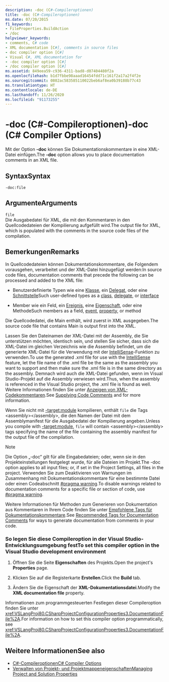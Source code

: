 ```yaml
---
description: -doc (C#-Compileroptionen)
title: -doc (C#-Compileroptionen)
ms.date: 07/20/2015
f1_keywords:
- FileProperties.BuildAction
- /doc
helpviewer_keywords:
- comments, C# code
- XML documentation [C#], comments in source files
- doc compiler option [C#]
- Visual C#, XML documentation for
- -doc compiler option [C#]
- /doc compiler option [C#]
ms.assetid: 849eea59-c936-4311-bad8-d07404480f2a
ms.openlocfilehash: b1d7fbbe98aaad16454fdd71c161f2a17a2f4f2e
ms.sourcegitcommit: 0802ac583585110022beb6af8ea0b39188b77c43
ms.translationtype: HT
ms.contentlocale: de-DE
ms.lasthandoff: 11/26/2020
ms.locfileid: "91173255"
---
```

# <a name="-doc-c-compiler-options"></a><span data-ttu-id="7c6f1-103">-doc (C#-Compileroptionen)</span><span class="sxs-lookup"><span data-stu-id="7c6f1-103">-doc (C# Compiler Options)</span></span>

<span data-ttu-id="7c6f1-104">Mit der Option **-doc** können Sie Dokumentationskommentare in eine XML-Datei einfügen.</span><span class="sxs-lookup"><span data-stu-id="7c6f1-104">The **-doc** option allows you to place documentation comments in an XML file.</span></span>  
  
## <a name="syntax"></a><span data-ttu-id="7c6f1-105">Syntax</span><span class="sxs-lookup"><span data-stu-id="7c6f1-105">Syntax</span></span>  
  
```console  
-doc:file  
```  
  
## <a name="arguments"></a><span data-ttu-id="7c6f1-106">Argumente</span><span class="sxs-lookup"><span data-stu-id="7c6f1-106">Arguments</span></span>  

 `file`  
 <span data-ttu-id="7c6f1-107">Die Ausgabedatei für XML, die mit den Kommentaren in den Quellcodedateien der Kompilierung aufgefüllt wird.</span><span class="sxs-lookup"><span data-stu-id="7c6f1-107">The output file for XML, which is populated with the comments in the source code files of the compilation.</span></span>  
  
## <a name="remarks"></a><span data-ttu-id="7c6f1-108">Bemerkungen</span><span class="sxs-lookup"><span data-stu-id="7c6f1-108">Remarks</span></span>  

 <span data-ttu-id="7c6f1-109">In Quellcodedateien können Dokumentationskommentare, die Folgendem vorausgehen, verarbeitet und der XML-Datei hinzugefügt werden:</span><span class="sxs-lookup"><span data-stu-id="7c6f1-109">In source code files, documentation comments that precede the following can be processed and added to the XML file:</span></span>  
  
- <span data-ttu-id="7c6f1-110">Benutzerdefinierte Typen wie eine [Klasse](../keywords/class.md), ein [Delegat](../builtin-types/reference-types.md#the-delegate-type), oder eine [Schnittstelle](../keywords/interface.md)</span><span class="sxs-lookup"><span data-stu-id="7c6f1-110">Such user-defined types as a [class](../keywords/class.md), [delegate](../builtin-types/reference-types.md#the-delegate-type), or [interface](../keywords/interface.md)</span></span>  
  
- <span data-ttu-id="7c6f1-111">Member wie ein Feld, ein [Ereignis](../keywords/event.md), eine [Eigenschaft](../../programming-guide/classes-and-structs/using-properties.md), oder eine Methode</span><span class="sxs-lookup"><span data-stu-id="7c6f1-111">Such members as a field, [event](../keywords/event.md), [property](../../programming-guide/classes-and-structs/using-properties.md), or method</span></span>  
  
 <span data-ttu-id="7c6f1-112">Die Quellcodedatei, die Main enthält, wird zuerst in XML ausgegeben.</span><span class="sxs-lookup"><span data-stu-id="7c6f1-112">The source code file that contains Main is output first into the XML.</span></span>  
  
 <span data-ttu-id="7c6f1-113">Lassen Sie den Dateinamen der XML-Datei mit der Assembly, die Sie unterstützen möchten, identisch sein, und stellen Sie sicher, dass sich die XML-Datei im gleichen Verzeichnis wie die Assembly befindet, um die generierte XML-Datei für die Verwendung mit der [IntelliSense](/visualstudio/ide/using-intellisense)-Funktion zu verwenden.</span><span class="sxs-lookup"><span data-stu-id="7c6f1-113">To use the generated .xml file for use with the [IntelliSense](/visualstudio/ide/using-intellisense) feature, let the file name of the .xml file be the same as the assembly you want to support and then make sure the .xml file is in the same directory as the assembly.</span></span> <span data-ttu-id="7c6f1-114">Demnach wird auch die XML-Datei gefunden, wenn im Visual Studio-Projekt auf die Assembly verwiesen wird.</span><span class="sxs-lookup"><span data-stu-id="7c6f1-114">Thus, when the assembly is referenced in the Visual Studio project, the .xml file is found as well.</span></span> <span data-ttu-id="7c6f1-115">Weitere Informationen finden Sie unter [Anzeigen von XML-Codekommentaren](/visualstudio/ide/reference/generate-xml-documentation-comments).</span><span class="sxs-lookup"><span data-stu-id="7c6f1-115">See [Supplying Code Comments](/visualstudio/ide/reference/generate-xml-documentation-comments) and for more information.</span></span>  
  
 <span data-ttu-id="7c6f1-116">Wenn Sie nicht mit [-target:module](./target-module-compiler-option.md) kompilieren, enthält `file` die Tags \<assembly>\</assembly>, die den Namen der Datei mit dem Assemblymanifest für die Ausgabedatei der Kompilierung angeben.</span><span class="sxs-lookup"><span data-stu-id="7c6f1-116">Unless you compile with [-target:module](./target-module-compiler-option.md), `file` will contain \<assembly>\</assembly> tags specifying the name of the file containing the assembly manifest for the output file of the compilation.</span></span>  
  
> [!NOTE]
> <span data-ttu-id="7c6f1-117">Die Option „-doc“ gilt für alle Eingabedateien; oder, wenn sie in den Projekteinstellungen festgelegt wurde, für alle Dateien im Projekt.</span><span class="sxs-lookup"><span data-stu-id="7c6f1-117">The -doc option applies to all input files; or, if set in the Project Settings, all files in the project.</span></span> <span data-ttu-id="7c6f1-118">Verwenden Sie zum Deaktivieren von Warnungen im Zusammenhang mit Dokumentationskommentare für eine bestimmte Datei oder einen Codeabschnitt [#pragma warning](../preprocessor-directives/preprocessor-pragma-warning.md).</span><span class="sxs-lookup"><span data-stu-id="7c6f1-118">To disable warnings related to documentation comments for a specific file or section of code, use [#pragma warning](../preprocessor-directives/preprocessor-pragma-warning.md).</span></span>  
  
 <span data-ttu-id="7c6f1-119">Weitere Informationen für Methoden zum Generieren von Dokumentation aus Kommentaren in Ihrem Code finden Sie unter [Empfohlene Tags für Dokumentationskommentare](../../programming-guide/xmldoc/recommended-tags-for-documentation-comments.md).</span><span class="sxs-lookup"><span data-stu-id="7c6f1-119">See [Recommended Tags for Documentation Comments](../../programming-guide/xmldoc/recommended-tags-for-documentation-comments.md) for ways to generate documentation from comments in your code.</span></span>  
  
### <a name="to-set-this-compiler-option-in-the-visual-studio-development-environment"></a><span data-ttu-id="7c6f1-120">So legen Sie diese Compileroption in der Visual Studio-Entwicklungsumgebung fest</span><span class="sxs-lookup"><span data-stu-id="7c6f1-120">To set this compiler option in the Visual Studio development environment</span></span>  
  
1. <span data-ttu-id="7c6f1-121">Öffnen Sie die Seite **Eigenschaften** des Projekts.</span><span class="sxs-lookup"><span data-stu-id="7c6f1-121">Open the project's **Properties** page.</span></span>  
  
2. <span data-ttu-id="7c6f1-122">Klicken Sie auf die Registerkarte **Erstellen**.</span><span class="sxs-lookup"><span data-stu-id="7c6f1-122">Click the **Build** tab.</span></span>  
  
3. <span data-ttu-id="7c6f1-123">Ändern Sie die Eigenschaft der **XML-Dokumentationsdatei**.</span><span class="sxs-lookup"><span data-stu-id="7c6f1-123">Modify the **XML documentation file** property.</span></span>  
  
 <span data-ttu-id="7c6f1-124">Informationen zum programmgesteuerten Festlegen dieser Compileroption finden Sie unter <xref:VSLangProj80.CSharpProjectConfigurationProperties3.DocumentationFile%2A>.</span><span class="sxs-lookup"><span data-stu-id="7c6f1-124">For information on how to set this compiler option programmatically, see <xref:VSLangProj80.CSharpProjectConfigurationProperties3.DocumentationFile%2A>.</span></span>  
  
## <a name="see-also"></a><span data-ttu-id="7c6f1-125">Weitere Informationen</span><span class="sxs-lookup"><span data-stu-id="7c6f1-125">See also</span></span>

- [<span data-ttu-id="7c6f1-126">C#-Compileroptionen</span><span class="sxs-lookup"><span data-stu-id="7c6f1-126">C# Compiler Options</span></span>](./index.md)
- [<span data-ttu-id="7c6f1-127">Verwalten von Projekt- und Projektmappeneigenschaften</span><span class="sxs-lookup"><span data-stu-id="7c6f1-127">Managing Project and Solution Properties</span></span>](/visualstudio/ide/managing-project-and-solution-properties)
